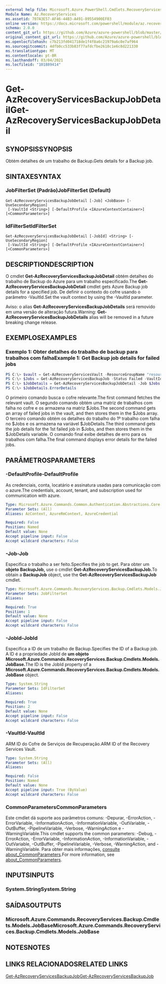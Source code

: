 ```yaml
---
external help file: Microsoft.Azure.PowerShell.Cmdlets.RecoveryServices.Backup.dll-Help.xml
Module Name: Az.RecoveryServices
ms.assetid: 707A3E57-AF46-44B3-A491-89554900EF03
online version: https://docs.microsoft.com/powershell/module/az.recoveryservices/get-azrecoveryservicesbackupjobdetail
schema: 2.0.0
content_git_url: https://github.com/Azure/azure-powershell/blob/master/src/RecoveryServices/RecoveryServices/help/Get-AzRecoveryServicesBackupJobDetail.md
original_content_git_url: https://github.com/Azure/azure-powershell/blob/master/src/RecoveryServices/RecoveryServices/help/Get-AzRecoveryServicesBackupJobDetail.md
ms.openlocfilehash: c7b213fd041718de1f4f8a6c21979a6c0e7af964
ms.sourcegitcommit: 4dfb0cc533b83f77afdcfbe2618c1e6c8d221330
ms.translationtype: MT
ms.contentlocale: pt-BR
ms.lasthandoff: 03/04/2021
ms.locfileid: "101889414"
---
```

# <span data-ttu-id="dee63-101">Get-AzRecoveryServicesBackupJobDetail</span><span class="sxs-lookup"><span data-stu-id="dee63-101">Get-AzRecoveryServicesBackupJobDetail</span></span>

## <span data-ttu-id="dee63-102">SYNOPSIS</span><span class="sxs-lookup"><span data-stu-id="dee63-102">SYNOPSIS</span></span>

<span data-ttu-id="dee63-103">Obtém detalhes de um trabalho de Backup.</span><span class="sxs-lookup"><span data-stu-id="dee63-103">Gets details for a Backup job.</span></span>

## <span data-ttu-id="dee63-104">SINTAXE</span><span class="sxs-lookup"><span data-stu-id="dee63-104">SYNTAX</span></span>

### <span data-ttu-id="dee63-105">JobFilterSet (Padrão)</span><span class="sxs-lookup"><span data-stu-id="dee63-105">JobFilterSet (Default)</span></span>
```
Get-AzRecoveryServicesBackupJobDetail [-Job] <JobBase> [-UseSecondaryRegion]
 [-VaultId <String>] [-DefaultProfile <IAzureContextContainer>] [<CommonParameters>]
```

### <span data-ttu-id="dee63-106">IdFilterSet</span><span class="sxs-lookup"><span data-stu-id="dee63-106">IdFilterSet</span></span>
```
Get-AzRecoveryServicesBackupJobDetail [-JobId] <String> [-UseSecondaryRegion]
 [-VaultId <String>] [-DefaultProfile <IAzureContextContainer>] [<CommonParameters>]
```

## <span data-ttu-id="dee63-107">DESCRIPTION</span><span class="sxs-lookup"><span data-stu-id="dee63-107">DESCRIPTION</span></span>

<span data-ttu-id="dee63-108">O cmdlet **Get-AzRecoveryServicesBackupJobDetail** obtém detalhes do trabalho de Backup do Azure para um trabalho especificado.</span><span class="sxs-lookup"><span data-stu-id="dee63-108">The **Get-AzRecoveryServicesBackupJobDetail** cmdlet gets Azure Backup job details for a specified job.</span></span>
<span data-ttu-id="dee63-109">De definir o contexto do cofre usando o parâmetro -VaultId.</span><span class="sxs-lookup"><span data-stu-id="dee63-109">Set the vault context by using the -VaultId parameter.</span></span>

<span data-ttu-id="dee63-110">Aviso: o alias **Get-AzRecoveryServicesBackupJobDetails** será removido em uma versão de alteração futura.</span><span class="sxs-lookup"><span data-stu-id="dee63-110">Warning: **Get-AzRecoveryServicesBackupJobDetails** alias will be removed in a future breaking change release.</span></span>

## <span data-ttu-id="dee63-111">EXEMPLOS</span><span class="sxs-lookup"><span data-stu-id="dee63-111">EXAMPLES</span></span>

### <span data-ttu-id="dee63-112">Exemplo 1: Obter detalhes do trabalho de backup para trabalhos com falha</span><span class="sxs-lookup"><span data-stu-id="dee63-112">Example 1: Get Backup job details for failed jobs</span></span>

```powershell
PS C:\> $vault = Get-AzRecoveryServicesVault -ResourceGroupName "resourceGroup" -Name "vaultName"
PS C:\> $Jobs = Get-AzRecoveryServicesBackupJob -Status Failed -VaultId $vault.ID
PS C:\> $JobDetails = Get-AzRecoveryServicesBackupJobDetail -Job $Jobs[0] -VaultId $vault.ID
PS C:\> $JobDetails.ErrorDetails
```

<span data-ttu-id="dee63-113">O primeiro comando busca o cofre relevante.</span><span class="sxs-lookup"><span data-stu-id="dee63-113">The first command fetches the relevant vault.</span></span> <span data-ttu-id="dee63-114">O segundo comando obtém uma matriz de trabalhos com falha no cofre e os armazena na matriz $Jobs.</span><span class="sxs-lookup"><span data-stu-id="dee63-114">The second command gets an array of failed jobs in the vault, and then stores them in the $Jobs array.</span></span>
<span data-ttu-id="dee63-115">O terceiro comando obtém os detalhes do trabalho do 1º trabalho com falha no $Jobs e os armazena na variável $JobDetails.</span><span class="sxs-lookup"><span data-stu-id="dee63-115">The third command gets the job details for the 1st failed job in $Jobs, and then stores them in the $JobDetails variable.</span></span>
<span data-ttu-id="dee63-116">O comando final exibe detalhes de erro para os trabalhos com falha.</span><span class="sxs-lookup"><span data-stu-id="dee63-116">The final command displays error details for the failed jobs.</span></span>

## <span data-ttu-id="dee63-117">PARÂMETROS</span><span class="sxs-lookup"><span data-stu-id="dee63-117">PARAMETERS</span></span>

### <span data-ttu-id="dee63-118">-DefaultProfile</span><span class="sxs-lookup"><span data-stu-id="dee63-118">-DefaultProfile</span></span>

<span data-ttu-id="dee63-119">As credenciais, conta, locatário e assinatura usadas para comunicação com o azure.</span><span class="sxs-lookup"><span data-stu-id="dee63-119">The credentials, account, tenant, and subscription used for communication with azure.</span></span>

```yaml
Type: Microsoft.Azure.Commands.Common.Authentication.Abstractions.Core.IAzureContextContainer
Parameter Sets: (All)
Aliases: AzContext, AzureRmContext, AzureCredential

Required: False
Position: Named
Default value: None
Accept pipeline input: False
Accept wildcard characters: False
```

### <span data-ttu-id="dee63-120">-Job</span><span class="sxs-lookup"><span data-stu-id="dee63-120">-Job</span></span>

<span data-ttu-id="dee63-121">Especifica o trabalho a ser feito.</span><span class="sxs-lookup"><span data-stu-id="dee63-121">Specifies the job to get.</span></span>
<span data-ttu-id="dee63-122">Para obter um **objeto BackupJob,** use o cmdlet **Get-AzRecoveryServicesBackupJob.**</span><span class="sxs-lookup"><span data-stu-id="dee63-122">To obtain a **BackupJob** object, use the **Get-AzRecoveryServicesBackupJob** cmdlet.</span></span>

```yaml
Type: Microsoft.Azure.Commands.RecoveryServices.Backup.Cmdlets.Models.JobBase
Parameter Sets: JobFilterSet
Aliases:

Required: True
Position: 1
Default value: None
Accept pipeline input: False
Accept wildcard characters: False
```

### <span data-ttu-id="dee63-123">-JobId</span><span class="sxs-lookup"><span data-stu-id="dee63-123">-JobId</span></span>

<span data-ttu-id="dee63-124">Especifica a ID de um trabalho de Backup.</span><span class="sxs-lookup"><span data-stu-id="dee63-124">Specifies the ID of a Backup job.</span></span>
<span data-ttu-id="dee63-125">A ID é a propriedade JobId de **um objeto Microsoft.Azure.Commands.RecoveryServices.Backup.Cmdlets.Models.JobBase.**</span><span class="sxs-lookup"><span data-stu-id="dee63-125">The ID is the JobId property of a **Microsoft.Azure.Commands.RecoveryServices.Backup.Cmdlets.Models.JobBase** object.</span></span>

```yaml
Type: System.String
Parameter Sets: IdFilterSet
Aliases:

Required: True
Position: 2
Default value: None
Accept pipeline input: False
Accept wildcard characters: False
```

### <span data-ttu-id="dee63-126">-VaultId</span><span class="sxs-lookup"><span data-stu-id="dee63-126">-VaultId</span></span>

<span data-ttu-id="dee63-127">ARM ID do Cofre de Serviços de Recuperação.</span><span class="sxs-lookup"><span data-stu-id="dee63-127">ARM ID of the Recovery Services Vault.</span></span>

```yaml
Type: System.String
Parameter Sets: (All)
Aliases:

Required: False
Position: Named
Default value: None
Accept pipeline input: True (ByValue)
Accept wildcard characters: False
```

### <span data-ttu-id="dee63-128">CommonParameters</span><span class="sxs-lookup"><span data-stu-id="dee63-128">CommonParameters</span></span>
<span data-ttu-id="dee63-129">Este cmdlet dá suporte aos parâmetros comuns: -Depurar, -ErrorAction, -ErrorVariable, -InformationAction, -InformationVariable, -OutVariable, -OutBuffer, -PipelineVariable, -Verbose, -WarningAction e -WarningVariable.</span><span class="sxs-lookup"><span data-stu-id="dee63-129">This cmdlet supports the common parameters: -Debug, -ErrorAction, -ErrorVariable, -InformationAction, -InformationVariable, -OutVariable, -OutBuffer, -PipelineVariable, -Verbose, -WarningAction, and -WarningVariable.</span></span> <span data-ttu-id="dee63-130">Para obter mais informações, [consulte about_CommonParameters](http://go.microsoft.com/fwlink/?LinkID=113216).</span><span class="sxs-lookup"><span data-stu-id="dee63-130">For more information, see [about_CommonParameters](http://go.microsoft.com/fwlink/?LinkID=113216).</span></span>

## <span data-ttu-id="dee63-131">INPUTS</span><span class="sxs-lookup"><span data-stu-id="dee63-131">INPUTS</span></span>

### <span data-ttu-id="dee63-132">System.String</span><span class="sxs-lookup"><span data-stu-id="dee63-132">System.String</span></span>

## <span data-ttu-id="dee63-133">SAÍDAS</span><span class="sxs-lookup"><span data-stu-id="dee63-133">OUTPUTS</span></span>

### <span data-ttu-id="dee63-134">Microsoft.Azure.Commands.RecoveryServices.Backup.Cmdlets.Models.JobBase</span><span class="sxs-lookup"><span data-stu-id="dee63-134">Microsoft.Azure.Commands.RecoveryServices.Backup.Cmdlets.Models.JobBase</span></span>

## <span data-ttu-id="dee63-135">NOTES</span><span class="sxs-lookup"><span data-stu-id="dee63-135">NOTES</span></span>

## <span data-ttu-id="dee63-136">LINKS RELACIONADOS</span><span class="sxs-lookup"><span data-stu-id="dee63-136">RELATED LINKS</span></span>

[<span data-ttu-id="dee63-137">Get-AzRecoveryServicesBackupJob</span><span class="sxs-lookup"><span data-stu-id="dee63-137">Get-AzRecoveryServicesBackupJob</span></span>](./Get-AzRecoveryServicesBackupJob.md)
